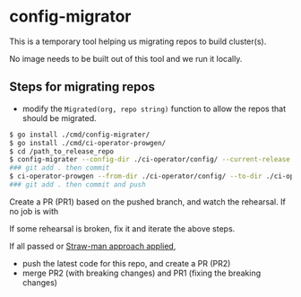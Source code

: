 # config-migrator

This is a temporary tool helping us migrating repos to build cluster(s).

No image needs to be built out of this tool and we run it locally.

## Steps for migrating repos

* modify the `Migrated(org, repo string)` function to allow the repos that should be migrated.

```bash
$ go install ./cmd/config-migrater/
$ go install ./cmd/ci-operator-prowgen/
$ cd /path_to_release_repo
$ config-migrater --config-dir ./ci-operator/config/ --current-release unused --future-release unused --confirm
### git add . then commit
$ ci-operator-prowgen --from-dir ./ci-operator/config/ --to-dir ./ci-operator/jobs/
### git add . then commit and push

```

Create a PR (PR1) based on the pushed branch, and watch the rehearsal.
If no job is with

If some rehearsal is broken, fix it and iterate the above steps.

If all passed or [Straw-man approach applied](https://issues.redhat.com/browse/DPTP-684?focusedCommentId=13861610&page=com.atlassian.jira.plugin.system.issuetabpanels%3Acomment-tabpanel#comment-13861610),

* push the latest code for this repo, and create a PR (PR2)
* merge PR2 (with breaking changes) and PR1 (fixing the breaking changes)

